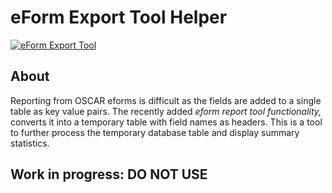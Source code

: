 # eForm Export Tool Helper

[![eForm Export Tool](https://raw.github.com/dermatologist/oscar-eform-export-helper/develop/notes/usage.gif)](https://canehealth.com)
## About

Reporting from OSCAR eforms is difficult as the fields are added to a single table as key value pairs. The recently added *eform report tool functionality,* converts it into a temporary table with field names as headers. This is a tool to further process the temporary database table and display summary statistics.

## Work in progress: DO NOT USE
